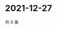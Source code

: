 # 2021-12-27

共 0 条

<!-- BEGIN WEIBO -->
<!-- 最后更新时间 Mon Dec 27 2021 10:03:38 GMT+0800 (China Standard Time) -->

<!-- END WEIBO -->

